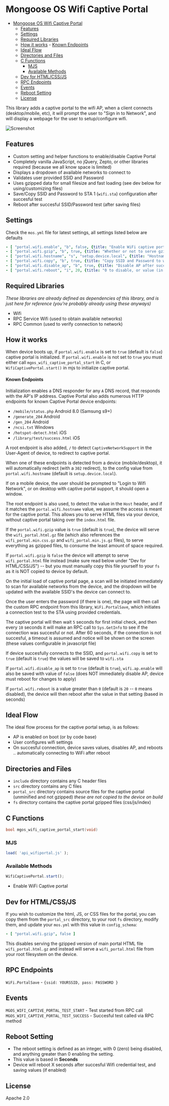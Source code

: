 # Mongoose OS Wifi Captive Portal
- [Mongoose OS Wifi Captive Portal](#mongoose-os-wifi-captive-portal)
    - [Features](#features)
    - [Settings](#settings)
    - [Required Libraries](#required-libraries)
    - [How it works](#how-it-works)
            - [Known Endpoints](#known-endpoints)
    - [Ideal Flow](#ideal-flow)
    - [Directories and Files](#directories-and-files)
    - [C Functions](#c-functions)
        - [MJS](#mjs)
        - [Available Methods](#available-methods)
    - [Dev for HTML/CSS/JS](#dev-for-htmlcssjs)
    - [RPC Endpoints](#rpc-endpoints)
    - [Events](#events)
    - [Reboot Setting](#reboot-setting)
    - [License](#license)

This library adds a captive portal to the wifi AP, when a client connects (desktop/mobile, etc), it will prompt the user to "Sign in to Network", and will display a webpage for the user to setup/configure wifi.

![Screenshot](https://raw.githubusercontent.com/tripflex/wifi-captive-portal/dev/screenshot.png)

## Features
- Custom setting and helper functions to enable/disable Captive Portal
- Completely vanilla JavaScript, no jQuery, Zepto, or other libraries required (because we all know space is limited)
- Displays a dropdown of available networks to connect to
- Validates user provided SSID and Password
- Uses gzipped data for small filesize and fast loading (see dev below for using/customizing files)
- Save/Copy SSID and Password to STA 1 (`wifi.sta`) configuration after succesful test
- Reboot after succesful SSID/Password test (after saving files)

## Settings
Check the `mos.yml` file for latest settings, all settings listed below are defaults

```yaml
- [ "portal.wifi.enable", "b", false, {title: "Enable WiFi captive portal on device boot"}]
- [ "portal.wifi.gzip", "b", true, {title: "Whether or not to serve gzip HTML file (set to false to serve standard HTML for dev)"}]
- [ "portal.wifi.hostname", "s", "setup.device.local", {title: "Hostname to use for captive portal redirect"}]
- [ "portal.wifi.copy", "b", true, {title: "Copy SSID and Password to wifi.sta after succesful test"}]
- [ "portal.wifi.disable_ap", "b", true, {title: "Disable AP after succesful connection attempt (only if and after copying values, before reboot)"}]
- [ "portal.wifi.reboot", "i", 20, {title: "0 to disable, or value (in seconds) to wait and then reboot device, after successful test (and copy/save values)"}]
```

## Required Libraries
*These libraries are already defined as dependencies of this library, and is just here for reference (you're probably already using these anyways)*
- Wifi
- RPC Service Wifi (used to obtain available networks)
- RPC Common (used to verify connection to network)

## How it works
When device boots up, if `portal.wifi.enable` is set to `true` (default is `false`) captive portal is initialized. If `portal.wifi.enable` is not set to `true` you must either call `mgos_wifi_captive_portal_start` in C, or `WifiCaptivePortal.start()` in mjs to initialize captive portal.

#### Known Endpoints
Initialization enables a DNS responder for any `A` DNS record, that responds with the AP's IP address.  Captive Portal also adds numerous HTTP endpoints for known Captive Portal device endpoints:
- `/mobile/status.php` Android 8.0 (Samsung s9+)
- `/generate_204` Android
- `/gen_204` Android
- `/ncsi.txt` Windows
- `/hotspot-detect.html` iOS
- `/library/test/success.html` iOS

A root endpoint is also added, `/` to detect `CaptiveNetworkSupport` in the User-Agent of device, to redirect to captive portal.

When one of these endpoints is detected from a device (mobile/desktop), it will automatically redirect (with a `302` redirect), to the config value from `portal.wifi.hostname` (default is `setup.device.local`).

If on a mobile device, the user should be prompted to "Login to Wifi Network", or on desktop with captive portal support, it should open a window.

The root endpoint is also used, to detect the value in the `Host` header, and if it matches the `portal.wifi.hostname` value, we assume the access is meant for the captive portal.  This allows you to serve HTML files via your device, without captive portal taking over the `index.html` file.

If the `portal.wifi.gzip` value is `true` (default is `true`), the device will serve the `wifi_portal.html.gz` file (which also references the `wifi_portal.min.css.gz` and `wifi_portal.min.js.gz` files), to serve everything as gzipped files, to consume the least amount of space required.

If `portal.wifi.gzip` is `false` the device will attempt to serve `wifi_portal.html` file instead (make sure read below under "Dev for HTML/CSS/JS") -- but you must manually copy this file yourself to your `fs` as it is NOT copied to device by default.

On the initial load of captive portal page, a scan will be initiated immediately to scan for available networks from the device, and the dropdown will be updated with the available SSID's the device can connect to.

Once the user enters the password (if there is one), the page will then call the custom RPC endpoint from this library, `WiFi.PortalSave`, which initiates a connection test to the STA using provided credentials.

The captive portal will then wait `5` seconds for first initial check, and then every `10` seconds it will make an RPC call to `Sys.GetInfo` to see if the connection was succesful or not.  After 60 seconds, if the connection is not succesful, a timeout is assumed and notice will be shown on the screen (these values configurable in javascript file)

If device succesfully connects to the SSID, and `portal.wifi.copy` is set to `true` (default is `true`) the values will be saved to `wifi.sta`

If `portal.wifi.disable_ap` is set to `true` (default is `true`), `wifi.ap.enable` will also be saved with value of `false` (does NOT immediately disable AP, device must reboot for changes to apply)

If `portal.wifi.reboot` is a value greater than `0` (default is `20` -- `0` means disabled), the device will then reboot after the value in that setting (based in seconds)

## Ideal Flow
The ideal flow process for the captive portal setup, is as follows:
- AP is enabled on boot (or by code base)
- User configures wifi settings
- On succesful connection, device saves values, disables AP, and reboots .. automatically connecting to WiFi after reboot

## Directories and Files

- `include` directory contains any C header files
- `src` directory contains any C files
- `portal_src` directory contains source files for the captive portal (unminified and not gzipped) *these are not copied to the device on build*
- `fs` directory contains the captive portal gzipped files (css/js/index)

## C Functions
```C
bool mgos_wifi_captive_portal_start(void)
```

### MJS
```javascript
load( 'api_wifiportal.js' );
```

### Available Methods
```javascript
WifiCaptivePortal.start();
```
- Enable WiFi Captive portal

## Dev for HTML/CSS/JS
If you wish to customize the html, JS, or CSS files for the portal, you can copy them from the `portal_src` directory, to your root `fs` directory, modify them, and update your `mos.yml` with this value in `config_schema`:

```yaml
- [ "portal.wifi.gzip", false ]
```

This disables serving the gzipped version of main portal HTML file `wifi_portal.html.gz` and instead will serve a `wifi_portal.html` file from your root filesystem on the device.

## RPC Endpoints

`WiFi.PortalSave` - `{ssid: YOURSSID, pass: PASSWORD }`

## Events
`MGOS_WIFI_CAPTIVE_PORTAL_TEST_START` - Test started from RPC call
`MGOS_WIFI_CAPTIVE_PORTAL_TEST_SUCCESS` - Succesful test called via RPC method

## Reboot Setting
- The reboot setting is defined as an integer, with 0 (zero) being disabled, and anything greater than 0 enabling the setting.  
- This value is based in **Seconds**
- Device will reboot X seconds after succesful Wifi credential test, and saving values (if enabled)

## License
Apache 2.0